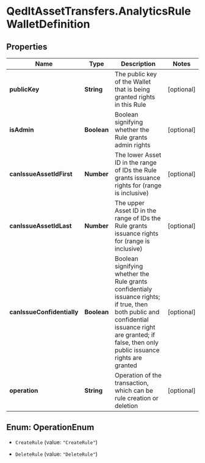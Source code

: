 # QedItAssetTransfers.AnalyticsRuleWalletDefinition

## Properties
Name | Type | Description | Notes
------------ | ------------- | ------------- | -------------
**publicKey** | **String** | The public key of the Wallet that is being granted rights in this Rule | [optional] 
**isAdmin** | **Boolean** | Boolean signifying whether the Rule grants admin rights | [optional] 
**canIssueAssetIdFirst** | **Number** | The lower Asset ID in the range of IDs the Rule grants issuance rights for (range is inclusive) | [optional] 
**canIssueAssetIdLast** | **Number** | The upper Asset ID in the range of IDs the Rule grants issuance rights for (range is inclusive) | [optional] 
**canIssueConfidentially** | **Boolean** | Boolean signifying whether the Rule grants confidentialy issuance rights; if true, then both public and confidential issuance right are granted; if false, then only public issuance rights are granted | [optional] 
**operation** | **String** | Operation of the transaction, which can be rule creation or deletion | [optional] 


<a name="OperationEnum"></a>
## Enum: OperationEnum


* `CreateRule` (value: `"CreateRule"`)

* `DeleteRule` (value: `"DeleteRule"`)




